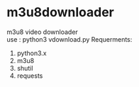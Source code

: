 # m3u8downloader
m3u8 video downloader <br /> 
use : python3 vdownload.py
Requerments: <br /> 
1. python3.x <br /> 
2. m3u8 <br /> 
3. shutil <br />
4. requests <br /> 
